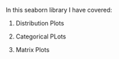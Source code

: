 In this seaborn library I have covered:

1. Distribution Plots

2. Categorical PLots

3. Matrix Plots
